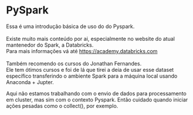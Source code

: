 # PySpark
Essa é uma introdução básica de uso do do Pyspark.<br><br>
Existe muito mais conteúdo por ai, especialmente no website do atual mantenedor do Spark, a Databricks.<br> 
Para mais informações vá até https://academy.databricks.com <br><br>
Também recomendo os cursos do Jonathan Fernandes.<br> 
Ele tem ótimos cursos e foi de lá que tirei a deia de usar esse dataset específico transferindo o ambiente Spark para a máquina local usando Anaconda + Jupter.<br>

Aqui não estamos trabalhando com o envio de dados para processamento em cluster, mas sim com o contexto Pyspark.
Então cuidado quando iniciar ações pesadas como o collect(), por exemplo. 
</h5>
